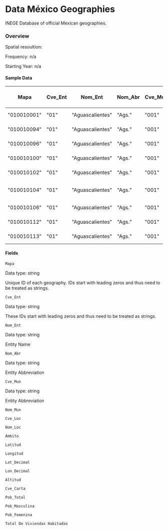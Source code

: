# Data México Geographies

INEGE Database of official Mexican geographies.

### Overview

Spatial resoultion: 

Frequency: n/a

Starting Year: n/a

#### Sample Data

| Mapa        | Cve_Ent | Nom_Ent          | Nom_Abr | Cve_Mun | Nom_Mun          | Cve_Loc | Nom_Loc                            | Ámbito | Latitud          | Longitud          | Lat_Decimal                   | Lon_Decimal | Altitud  | Cve_Carta | Pob_Total | Pob_Masculina | Pob_Femenina | Total De Viviendas Habitadas | 
|-------------|---------|------------------|---------|---------|------------------|---------|------------------------------------|--------|------------------|-------------------|-------------------------------|-------------|----------|-----------|-----------|---------------|--------------|------------------------------| 
| "010010001" | "01"    | "Aguascalientes" | "Ags."  | "001"   | "Aguascalientes" | "0001"  | "Aguascalientes"                   | "U"    | "21°52´47.362"N" | "102°17´45.768"W" | "21.87982300","-102.29604700" | "1878"      | "F13D19" | "722250"  | "348722"  | "373528"      | "185120"     |                              | 
| "010010094" | "01"    | "Aguascalientes" | "Ags."  | "001"   | "Aguascalientes" | "0094"  | "Granja Adelita"                   | "R"    | "21°52´18.749"N" | "102°22´24.710"W" | "21.87187500","-102.37353100" | "1902"      | "F13D18" | "14"      | "0"       | "0"           | "2"          |                              | 
| "010010096" | "01"    | "Aguascalientes" | "Ags."  | "001"   | "Aguascalientes" | "0096"  | "Agua Azul"                        | "R"    | "21°53´01.522"N" | "102°21´25.639"W" | "21.88375600","-102.35712200" | "1861"      | "F13D18" | "37"      | "21"      | "16"          | "11"         |                              | 
| "010010100" | "01"    | "Aguascalientes" | "Ags."  | "001"   | "Aguascalientes" | "0100"  | "Rancho Alegre"                    | "R"    | "21°51´16.556"N" | "102°22´21.884"W" | "21.85459900","-102.37274600" | "1879"      | "F13D18" | "10"      | "0"       | "0"           | "1"          |                              | 
| "010010102" | "01"    | "Aguascalientes" | "Ags."  | "001"   | "Aguascalientes" | "0102"  | "Los Arbolitos [Rancho]"           | "R"    | "21°46´48.650"N" | "102°21´26.261"W" | "21.78018100","-102.35729500" | "1861"      | "F13D18" | "7"       | "0"       | "0"           | "1"          |                              | 
| "010010104" | "01"    | "Aguascalientes" | "Ags."  | "001"   | "Aguascalientes" | "0104"  | "Ardillas De Abajo (Las Ardillas)" | "R"    | "21°56´42.243"N" | "102°11´30.914"W" | "21.94506800","-102.19192100" | "1989"      | "F13D19" | "14"      | "6"       | "8"           | "3"          |                              | 
| "010010106" | "01"    | "Aguascalientes" | "Ags."  | "001"   | "Aguascalientes" | "0106"  | "Arellano"                         | "R"    | "21°48´06.384"N" | "102°16´26.238"W" | "21.80177300","-102.27395500" | "1892"      | "F13D19" | "1382"    | "684"     | "698"         | "255"        |                              | 
| "010010112" | "01"    | "Aguascalientes" | "Ags."  | "001"   | "Aguascalientes" | "0112"  | "Bajío Los Vázquez"                | "R"    | "21°44´50.978"N" | "102°07´29.341"W" | "21.74749400","-102.12481700" | "1971"      | "F13D29" | "55"      | "27"      | "28"          | "11"         |                              | 
| "010010113" | "01"    | "Aguascalientes" | "Ags."  | "001"   | "Aguascalientes" | "0113"  | "Bajío De Montoro"                 | "R"    | "21°45´28.377"N" | "102°17´24.472"W" | "21.75788300","-102.29013100" | "1871"      | "F13D19" | "0"       | "0"       | "0"           | "0"          |                              | 


#### Fields
`Mapa`

Data type: string

Unique ID of each geography. IDs start with leading zeros and thus need to be treated as strings.

`Cve_Ent`

Data type: string

These IDs start with leading zeros and thus need to be treated as strings.

`Nom_Ent`

Data type: string

Entity Name

`Nom_Abr`

Data type: string

Entity Abbreviation

`Cve_Mun`

Data type: string

Entity Abbreviation

`Nom_Mun`

`Cve_Loc`

`Nom_Loc`

`Ámbito`

`Latitud`

`Longitud`

`Lat_Decimal`

`Lon_Decimal`

`Altitud`

`Cve_Carta`

`Pob_Total`

`Pob_Masculina`

`Pob_Femenina`

`Total De Viviendas Habitadas`

